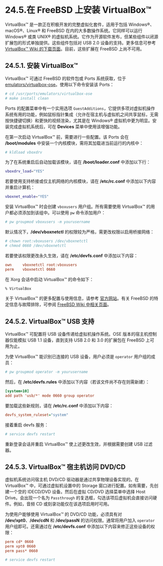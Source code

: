 # 24.5.在 FreeBSD 上安装 VirtualBox™

VirtualBox™ 是一款正在积极开发的完整虚拟化套件，适用于包括 Windows®、macOS®、Linux® 和 FreeBSD 在内的大多数操作系统。它同样可以运行 Windows® 或类 UNIX® 的虚拟机系统。它作为开源软件发布，但某些组件以闭源扩展包的形式单独提供。这些组件包括对 USB 2.0 设备的支持。更多信息可参考 [VirtualBox™ Wiki 的下载页面](http://www.virtualbox.org/wiki/Downloads)。目前，这些扩展在 FreeBSD 上尚不可用。

## 24.5.1. 安装 VirtualBox™

VirtualBox™ 可通过 FreeBSD 的软件包或 Ports 系统获取，位于 [emulators/virtualbox-ose](https://cgit.freebsd.org/ports/tree/emulators/virtualbox-ose/)。使用以下命令安装该 Ports：

```sh
# cd /usr/ports/emulators/virtualbox-ose
# make install clean
```

Ports 的配置菜单中有一个实用选项 `GuestAdditions`，它提供多项对虚拟机操作系统有用的功能，例如鼠标指针集成（允许在宿主机与虚拟机之间共享鼠标，无需按快捷键切换）和更快的视频渲染，尤其是在 Windows® 虚拟机中更为明显。安装完成虚拟机系统后，可在 **Devices** 菜单中使用该增强功能。

在第一次启动 VirtualBox™ 前，需要进行一些配置。该 Ports 会在 **/boot/modules** 中安装一个内核模块，需将其加载进当前运行的内核中：

```sh
# kldload vboxdrv
```

为了在系统重启后自动加载该模块，请在 **/boot/loader.conf** 中添加以下行：

```sh
vboxdrv_load="YES"
```

若要使用支持桥接或仅主机网络的内核模块，请在 **/etc/rc.conf** 中添加以下内容并重启计算机：

```sh
vboxnet_enable="YES"
```

安装 VirtualBox™ 时会创建 `vboxusers` 用户组。所有需要使用 VirtualBox™ 的用户都必须添加到该组中。可以使用 `pw` 命令添加用户：

```sh
# pw groupmod vboxusers -m yourusername
```

默认情况下，**/dev/vboxnetctl** 的权限较为严格，需更改权限以启用桥接网络：

```sh
# chown root:vboxusers /dev/vboxnetctl
# chmod 0660 /dev/vboxnetctl
```

若要使该权限更改永久生效，请在 **/etc/devfs.conf** 中添加以下内容：

```ini
own     vboxnetctl root:vboxusers
perm    vboxnetctl 0660
```

在 Xorg 会话中启动 VirtualBox™ 的命令如下：

```sh
% VirtualBox
```

关于 VirtualBox™ 的更多配置与使用信息，请参考 [官方网站](http://www.virtualbox.org/)。有关 FreeBSD 的特定信息与故障排除，可参阅 [FreeBSD Wiki 中相关页面](http://wiki.freebsd.org/VirtualBox)。

## 24.5.2. VirtualBox™ USB 支持

VirtualBox™ 可配置将 USB 设备传递给虚拟机操作系统。OSE 版本的宿主机控制器仅能模拟 USB 1.1 设备，直到支持 USB 2.0 和 3.0 的扩展包在 FreeBSD 上可用为止。

为使 VirtualBox™ 能识别已连接的 USB 设备，用户必须是 `operator` 用户组的成员：

```sh
# pw groupmod operator -m yourusername
```

然后，在 **/etc/devfs.rules** 中添加以下内容（若该文件尚不存在则需新建）：

```ini
[system=10]
add path 'usb/*' mode 0660 group operator
```

要加载这些新规则，请在 **/etc/rc.conf** 中添加以下内容：

```ini
devfs_system_ruleset="system"
```

接着重启 devfs 服务：

```sh
# service devfs restart
```

重新登录会话并重启 VirtualBox™ 使上述更改生效，并根据需要创建 USB 过滤器。

## 24.5.3. VirtualBox™ 宿主机访问 DVD/CD

虚拟机系统访问宿主机 DVD/CD 驱动器是通过共享物理设备实现的。在 VirtualBox™ 中，可通过虚拟机设置中的 Storage 窗口进行配置。如有需要，先创建一个空的 IDECD/DVD 设备。然后在虚拟 CD/DVD 选择菜单中选择 Host Drive。会出现一个名为 `Passthrough` 的复选框，勾选该项后虚拟机会直接访问硬件。例如，音频 CD 或刻录功能仅在该选项启用时可用。

为使用户能够使用 VirtualBox™ 的 DVD/CD 功能，必须具有对 **/dev/xpt0**、**/dev/cdN** 和 **/dev/passN** 的访问权限。通常将用户加入 `operator` 用户组即可。还需通过在 **/etc/devfs.conf** 中添加以下内容来修正这些设备的权限：

```ini
perm cd* 0660
perm xpt0 0660
perm pass* 0660
```

```sh
# service devfs restart
```
